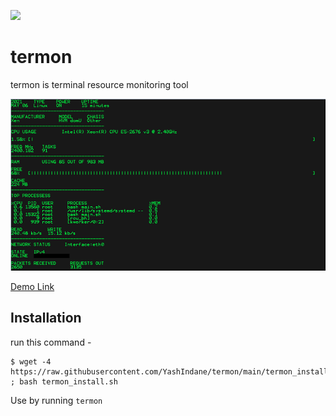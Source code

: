 ![](https://img.shields.io/badge/-BASH-yellowgreen?style=flat&logo=shell)

# termon

termon is terminal resource monitoring tool

![](image.png)

[Demo Link](https://www.linkedin.com/posts/yash-indane-aa6534179_bashshellscripting-shellscripting-bash-activity-6796084108373176320-hxQ1)

## Installation

run this command -

```
$ wget -4 https://raw.githubusercontent.com/YashIndane/termon/main/termon_install.sh ; bash termon_install.sh
```

Use by running `termon`
